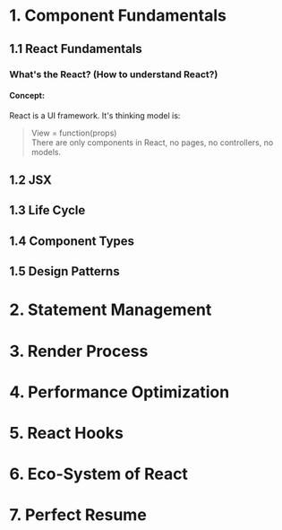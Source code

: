 # 1. Component Fundamentals
## 1.1 React Fundamentals
### What's the React? (How to understand React?)
#### Concept: 
React is a UI framework. It's thinking model is:<br>
> View = function(props)<br>
There are only components in React, no pages, no controllers, no models.<br>
## 1.2 JSX
## 1.3 Life Cycle
## 1.4 Component Types
## 1.5 Design Patterns
# 2. Statement Management
# 3. Render Process
# 4. Performance Optimization
# 5. React Hooks
# 6. Eco-System of React
# 7. Perfect Resume